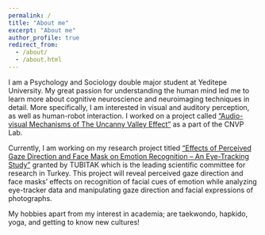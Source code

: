 ```yaml
---
permalink: /
title: "About me"
excerpt: "About me"
author_profile: true
redirect_from: 
  - /about/
  - /about.html
---
```



I am a Psychology and Sociology double major student at Yeditepe University. My great passion for understanding the human mind led me to learn more about cognitive neuroscience and neuroimaging techniques in detail. More specifically, I am interested in visual and auditory perception, as well as human-robot interaction. I worked on a project called [“Audio-visual Mechanisms of The Uncanny Valley Effect”](https://cnvplab.com/https-cnvplab-com-projects-short-term-plasticity-in-bistable-phonetic-word-processing-visual-crowding-in-holistic-configurations/projects-short-term-plasticity-in-bistable-phonetic-word-processing-186-2/) as a part of the CNVP Lab. 

Currently, I am working on my research project titled [“Effects of Perceived Gaze Direction and Face Mask on Emotion Recognition – An Eye-Tracking Study”](https://cnvplab.com/https-cnvplab-com-projects-short-term-plasticity-in-bistable-phonetic-word-processing-visual-crowding-in-holistic-configurations/projects-effects-of-perceived-gaze-direction-and-face-mask-on-face-perception/) granted by TUBITAK which is the leading scientific committee for research in Turkey. This project will reveal perceived gaze direction and face masks’ effects on recognition of facial cues of emotion while analyzing eye-tracker data and manipulating gaze direction and facial expressions of photographs. 


My hobbies apart from my interest in academia; are taekwondo, hapkido, yoga, and getting to know new cultures! 



